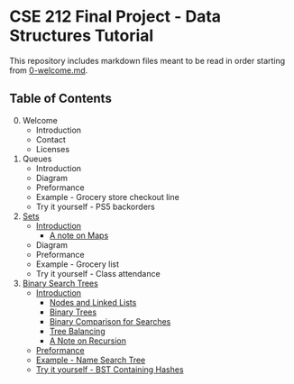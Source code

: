 # CSE 212 Final Project - Data Structures Tutorial
This repository includes markdown files meant to be read in order starting from [0-welcome.md](0-welcome.md).

## Table of Contents
0. Welcome
    * Introduction
    * Contact
    * Licenses
1. Queues
    * Introduction
    * Diagram
    * Preformance
    * Example - Grocery store checkout line
    * Try it yourself - PS5 backorders
2. [Sets](2-sets.md#sets)
    * [Introduction](2-sets.md#introduction)
        * [A note on Maps](2-sets.md#a-note-on-maps)
    * Diagram
    * Preformance
    * Example - Grocery list
    * Try it yourself - Class attendance
3. [Binary Search Trees](3-binary-search-trees.md)
    * [Introduction](3-binary-search-trees.md#introduction)
        * [Nodes and Linked Lists](3-binary-search-trees.md#nodes-and-linked-lists)
        * [Binary Trees](3-binary-search-trees.md#binary-trees)
        * [Binary Comparison for Searches](3-binary-search-trees.md#binary-comparison-for-searches)
        * [Tree Balancing](3-binary-search-trees.md#tree-balancing)
        * [A Note on Recursion](3-binary-search-trees.md#a-note-on-recursion)
    * [Preformance](3-binary-search-trees.md#preformance)
    * [Example - Name Search Tree](3-binary-search-trees.md#example---name-search-tree)
    * [Try it yourself - BST Containing Hashes](3-binary-search-trees.md#try-it-yourself---bst-containing-hashes)